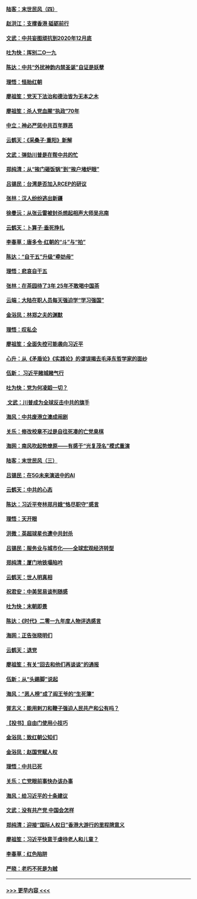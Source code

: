 #### [陆客：末世民风（四）](../pages/nsc993/n11749203.md?t=12280211) 
#### [赵洪江：支撑香港 砥砺前行](../pages/nsc993/n11748482.md?t=12280211) 
#### [文武：中共妄图顽抗到2020年12月底](../pages/nsc993/n11748446.md?t=12280211) 
#### [吐为快：挥别二O一九](../pages/nsc993/n11748411.md?t=12280211) 
#### [陈达：中共“外扰神韵内禁圣诞”自证是妖孽](../pages/nsc993/n11748226.md?t=12280211) 
#### [理悟：怪胎红朝](../pages/nsc993/n11748206.md?t=12280211) 
#### [廖祖笙：党天下法治和德治皆为无本之木](../pages/nsc993/n11748135.md?t=12280211) 
#### [廖祖笙：杀人党血腥“执政”70年](../pages/nsc993/n11745144.md?t=12280211) 
#### [中立：神必严惩中共百年罪恶](../pages/nsc993/n11744970.md?t=12280211) 
#### [云鹤天：《采桑子‧重阳》新解](../pages/nsc993/n11744948.md?t=12280211) 
#### [文武：弹劾川普是在帮中共的忙](../pages/nsc993/n11744758.md?t=12280211) 
#### [郑纯清：从“挨门砸饭锅”到“挨户堵炉眼”](../pages/nsc993/n11744745.md?t=12280211) 
#### [吕锡民：台湾是否加入RCEP的研议](../pages/nsc993/n11744701.md?t=12280211) 
#### [张林：汉人纷纷逃出新疆](../pages/nsc993/n11743530.md?t=12280211) 
#### [徐曼沅：从张云雷被封杀想起相声大师吴兆南](../pages/nsc993/n11741816.md?t=12280211) 
#### [云鹤天：卜算子‧垂死挣扎](../pages/nsc993/n11739956.md?t=12280211) 
#### [李春草：唐多令‧红朝的“斗”与“拍”](../pages/nsc993/n11739830.md?t=12280211) 
#### [陈达：“自干五”升级“牵妨母”](../pages/nsc993/n11739724.md?t=12280211) 
#### [理悟：悲哀自干五](../pages/nsc993/n11739547.md?t=12280211) 
#### [张林：在茶园待了3年 25年不敢喝中国茶](../pages/nsc993/n11739240.md?t=12280211) 
#### [云端：大陆在职人员每天强迫学“学习强国”](../pages/nsc993/n11738735.md?t=12280211) 
#### [金浴凤：林郑之夫的渊默](../pages/nsc993/n11737735.md?t=12280211) 
#### [理悟：叹私企](../pages/nsc993/n11737715.md?t=12280211) 
#### [廖祖笙：全面失控可能袭向习近平](../pages/nsc993/n11737704.md?t=12280211) 
#### [心升：从《矛盾论》《实践论》的谬误揭去毛泽东哲学家的面纱](../pages/nsc993/n11736962.md?t=12280211) 
#### [伍新： 习近平赌城赌气行](../pages/nsc993/n11736929.md?t=12280211) 
#### [吐为快：党为何凌蹈一切？](../pages/nsc993/n11736915.md?t=12280211) 
#### [ 文武：川普成为全球反击中共的旗手](../pages/nsc993/n11736882.md?t=12280211) 
#### [海风：中共废港立澳成闹剧](../pages/nsc993/n11735857.md?t=12280211) 
#### [关乐：修改校章不过是自往死凑的亡党臭棋](../pages/nsc993/n11735097.md?t=12280211) 
#### [海网：南风吹起势燎原——有感于“光复茂名”模式重演](../pages/nsc993/n11732308.md?t=12280211) 
#### [陆客：末世民风（三）](../pages/nsc993/n11732211.md?t=12280211) 
#### [吕锡民：在5G未来演进中的AI](../pages/nsc993/n11730010.md?t=12280211) 
#### [云鹤天：中共的心态](../pages/nsc993/n11729906.md?t=12280211) 
#### [陈达：习近平夸林郑月娥“恪尽职守”感言](../pages/nsc993/n11729881.md?t=12280211) 
#### [理悟：天开眼](../pages/nsc993/n11729699.md?t=12280211) 
#### [洪微：英超球星也遭中共封杀](../pages/nsc993/n11727243.md?t=12280211) 
#### [吕锡民：服务业与城市化——全球宏观经济转型](../pages/nsc993/n11725845.md?t=12280211) 
#### [郑纯清：厦门地铁塌陷吟](../pages/nsc993/n11725813.md?t=12280211) 
#### [云鹤天：世人明真相](../pages/nsc993/n11725621.md?t=12280211) 
#### [祝君安：中美贸易谈判随感](../pages/nsc993/n11725609.md?t=12280211) 
#### [吐为快：末朝即景](../pages/nsc993/n11723365.md?t=12280211) 
#### [陈达：《时代》二零一九年度人物评选感言](../pages/nsc993/n11723337.md?t=12280211) 
#### [海网：正告张晓明们](../pages/nsc993/n11723228.md?t=12280211) 
#### [云鹤天：退党](../pages/nsc993/n11723056.md?t=12280211) 
#### [廖祖笙：有关“回去和他们再谈谈”的通报](../pages/nsc993/n11722442.md?t=12280211) 
#### [伍新：从“头踢脚”说起](../pages/nsc993/n11722429.md?t=12280211) 
#### [海风：“恶人榜”成了阎王爷的“生死簿”](../pages/nsc993/n11722272.md?t=12280211) 
#### [胥志义：能用剌刀和鞭子强迫人民共产和公有吗？](../pages/nsc993/n11720569.md?t=12280211) 
#### [【投书】自由门使用小技巧](../pages/nsc993/n11720180.md?t=12280211) 
#### [金浴凤：致红朝公知们](../pages/nsc993/n11720563.md?t=12280211) 
#### [金浴凤：赵国党赋人权](../pages/nsc993/n11720533.md?t=12280211) 
#### [理悟：中共已死](../pages/nsc993/n11720233.md?t=12280211) 
#### [关乐：亡党眼前事快办该办事](../pages/nsc993/n11719160.md?t=12280211) 
#### [海风：给习近平的十条建议](../pages/nsc993/n11717616.md?t=12280211) 
#### [文武：没有共产党 中国会怎样](../pages/nsc993/n11717584.md?t=12280211) 
#### [郑纯清：迎接“国际人权日”香港大游行的里程牌意义](../pages/nsc993/n11717417.md?t=12280211) 
#### [廖祖笙：习近平快意于虐待老人和儿童？](../pages/nsc993/n11715313.md?t=12280211) 
#### [李春草：红色陷阱](../pages/nsc993/n11715029.md?t=12280211) 
#### [严晓：老朽不死是为贼](../pages/nsc993/n11712910.md?t=12280211) 

----
#### [ >>> 更早内容 <<< ](../indexes/nsc993-earlier.md)
